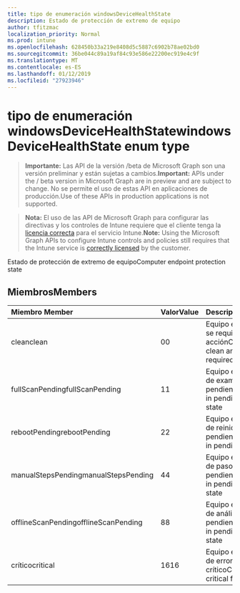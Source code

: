 ```yaml
---
title: tipo de enumeración windowsDeviceHealthState
description: Estado de protección de extremo de equipo
author: tfitzmac
localization_priority: Normal
ms.prod: intune
ms.openlocfilehash: 628450b33a219e8408d5c5887c6902b78ae02bd0
ms.sourcegitcommit: 36be044c89a19af84c93e586e22200ec919e4c9f
ms.translationtype: MT
ms.contentlocale: es-ES
ms.lasthandoff: 01/12/2019
ms.locfileid: "27923946"
---
```

# <a name="windowsdevicehealthstate-enum-type"></a><span data-ttu-id="1c1a9-103">tipo de enumeración windowsDeviceHealthState</span><span class="sxs-lookup"><span data-stu-id="1c1a9-103">windowsDeviceHealthState enum type</span></span>

> <span data-ttu-id="1c1a9-104">**Importante:** Las API de la versión /beta de Microsoft Graph son una versión preliminar y están sujetas a cambios.</span><span class="sxs-lookup"><span data-stu-id="1c1a9-104">**Important:** APIs under the / beta version in Microsoft Graph are in preview and are subject to change.</span></span> <span data-ttu-id="1c1a9-105">No se permite el uso de estas API en aplicaciones de producción.</span><span class="sxs-lookup"><span data-stu-id="1c1a9-105">Use of these APIs in production applications is not supported.</span></span>

> <span data-ttu-id="1c1a9-106">**Nota:** El uso de las API de Microsoft Graph para configurar las directivas y los controles de Intune requiere que el cliente tenga la [licencia correcta](https://go.microsoft.com/fwlink/?linkid=839381) para el servicio Intune.</span><span class="sxs-lookup"><span data-stu-id="1c1a9-106">**Note:** Using the Microsoft Graph APIs to configure Intune controls and policies still requires that the Intune service is [correctly licensed](https://go.microsoft.com/fwlink/?linkid=839381) by the customer.</span></span>

<span data-ttu-id="1c1a9-107">Estado de protección de extremo de equipo</span><span class="sxs-lookup"><span data-stu-id="1c1a9-107">Computer endpoint protection state</span></span>
## <a name="members"></a><span data-ttu-id="1c1a9-108">Miembros</span><span class="sxs-lookup"><span data-stu-id="1c1a9-108">Members</span></span>
|<span data-ttu-id="1c1a9-109">Miembro	</span><span class="sxs-lookup"><span data-stu-id="1c1a9-109">Member</span></span>|<span data-ttu-id="1c1a9-110">Valor</span><span class="sxs-lookup"><span data-stu-id="1c1a9-110">Value</span></span>|<span data-ttu-id="1c1a9-111">Descripción</span><span class="sxs-lookup"><span data-stu-id="1c1a9-111">Description</span></span>|
|:---|:---|:---|
|<span data-ttu-id="1c1a9-112">clean</span><span class="sxs-lookup"><span data-stu-id="1c1a9-112">clean</span></span>|<span data-ttu-id="1c1a9-113">0</span><span class="sxs-lookup"><span data-stu-id="1c1a9-113">0</span></span>|<span data-ttu-id="1c1a9-114">Equipo está limpio y no se requiere ninguna acción</span><span class="sxs-lookup"><span data-stu-id="1c1a9-114">Computer is clean and no action is required</span></span>|
|<span data-ttu-id="1c1a9-115">fullScanPending</span><span class="sxs-lookup"><span data-stu-id="1c1a9-115">fullScanPending</span></span>|<span data-ttu-id="1c1a9-116">1</span><span class="sxs-lookup"><span data-stu-id="1c1a9-116">1</span></span>|<span data-ttu-id="1c1a9-117">Equipo está en estado de examen completo pendiente</span><span class="sxs-lookup"><span data-stu-id="1c1a9-117">Computer is in pending full scan state</span></span>|
|<span data-ttu-id="1c1a9-118">rebootPending</span><span class="sxs-lookup"><span data-stu-id="1c1a9-118">rebootPending</span></span>|<span data-ttu-id="1c1a9-119">2</span><span class="sxs-lookup"><span data-stu-id="1c1a9-119">2</span></span>|<span data-ttu-id="1c1a9-120">Equipo está en estado de reinicio pendiente</span><span class="sxs-lookup"><span data-stu-id="1c1a9-120">Computer is in pending reboot state</span></span>|
|<span data-ttu-id="1c1a9-121">manualStepsPending</span><span class="sxs-lookup"><span data-stu-id="1c1a9-121">manualStepsPending</span></span>|<span data-ttu-id="1c1a9-122">4</span><span class="sxs-lookup"><span data-stu-id="1c1a9-122">4</span></span>|<span data-ttu-id="1c1a9-123">Equipo está en estado de pasos manuales pendiente</span><span class="sxs-lookup"><span data-stu-id="1c1a9-123">Computer is in pending manual steps state</span></span>|
|<span data-ttu-id="1c1a9-124">offlineScanPending</span><span class="sxs-lookup"><span data-stu-id="1c1a9-124">offlineScanPending</span></span>|<span data-ttu-id="1c1a9-125">8</span><span class="sxs-lookup"><span data-stu-id="1c1a9-125">8</span></span>|<span data-ttu-id="1c1a9-126">Equipo está en estado de análisis sin conexión pendiente</span><span class="sxs-lookup"><span data-stu-id="1c1a9-126">Computer is in pending offline scan state</span></span>|
|<span data-ttu-id="1c1a9-127">crítico</span><span class="sxs-lookup"><span data-stu-id="1c1a9-127">critical</span></span>|<span data-ttu-id="1c1a9-128">16</span><span class="sxs-lookup"><span data-stu-id="1c1a9-128">16</span></span>|<span data-ttu-id="1c1a9-129">Equipo está en estado de error crítico</span><span class="sxs-lookup"><span data-stu-id="1c1a9-129">Computer is in critical failure state</span></span>|






